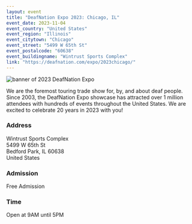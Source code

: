 ```yaml
---
layout: event
title: "DeafNation Expo 2023: Chicago, IL"
event_date: 2023-11-04
event_country: "United States"
event_region: "Illinois"
event_citytown: "Chicago"
event_street: "5499 W 65th St"
event_postalcode: "60638"
event_buildingname: "Wintrust Sports Complex"
link: "https://deafnation.com/expo/2023chicago/"
---
```


![banner of 2023 DeafNation Expo](https://deafnation.com/wp-content/uploads/2023/01/20thDNExpoheader_color_web.png)

We are the foremost touring trade show for, by, and about deaf people. Since 2003, the DeafNation Expo showcase has attracted over 1 million attendees with hundreds of events throughout the United States. We are excited to celebrate 20 years in 2023 with you!

### Address
Wintrust Sports Complex<br>
5499 W 65th St<br>
Bedford Park, IL 60638<br>
United States

### Admission
Free Admission

### Time
Open at​ 9AM until 5PM